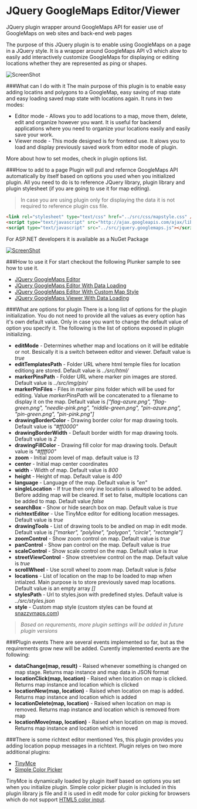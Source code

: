 JQuery GoogleMaps Editor/Viewer
=======================

JQuery plugin wrapper around GoogleMaps API for easier use of GoogleMaps on web sites and back-end web pages

The purpose of this JQuery plugin is to enable using GoogleMaps on a page in a JQuery style. It is a wrapper around GoogleMaps API v3 which alow to easily add interactively customize GoogleMaps for displaying or editing locations whether they are represented as ping or shapes.

![ScreenShot](http://dejanstojanovic.net/media/31659/googlemap-editor.png)

###What can I do with it
The main purpose of this plugin is to enable easy adding locatins and polygons to a GoogleMap, easy saving of map state and easy loading saved map state with locations again.
It runs in two modes:
* Editor mode - Allows you to add locations to a map, move them, delete, edit and organize however you want. It is useful for backend applications where you need to organize your locations easily and easily save your work.
* Viewer mode - This mode designed is for frontend use. It alows you to load and display previously saved work from editor mode of plugin.

More about how to set modes, check in plugin options list.

###How to add to a page
Plugin will pull and refernce GoogleMaps API automatically by itself based on options you used when you initialized plugin. All you need to do is to reference JQuery library, plugin library and plugin stylesheet (if you are going to use it for map editing).
> In case you are using plugin only for displaying the data it is not required to reference plugin css file.

```html
<link rel="stylesheet" type="text/css" href="../src/css/mapstyle.css" />
<script type="text/javascript" src="http://ajax.googleapis.com/ajax/libs/jquery/1.11.0/jquery.min.js"></script>
<script type="text/javascript" src="../src/jquery.googlemaps.js"></script>
```
For ASP.NET developers it is available as a NuGet Package

[![ScreenShot](http://dejanstojanovic.net/media/23565/nuget-small.png)](https://www.nuget.org/packages/JQuery.GoogleMaps/)

###How to use it
For start checkout the following Plunker sample to see how to use it.
* [JQuery GoogleMaps Editor](http://embed.plnkr.co/uF61SQ1xzbt7KHMpGkvY/preview)
* [JQuery GoogleMaps Editor With Data Loading](http://embed.plnkr.co/nWfvbi/preview)
* [JQuery GoogleMaps Editor With Custom Map Style](http://embed.plnkr.co/ocAabQcVIEUnoxBzspfT/preview)
* [JQuery GoogleMaps Viewer With Data Loading](http://embed.plnkr.co/3a2otxiOS08ecDQIqZiZ/preview)

###What are options for plugin
There is a long list of options for the plugin initialization. You do not need to provide all the values as every option has it's own default value. Only in case you want to change the default value of option you specify it.
The following is the list of options exposed in plugin initializing.
* **editMode** - Determines whether map and locations on it will be editable or not. Besically it is a switch between editor and viewer. Default value is _true_
* **editTemplatesPath** - Folder URL where html temple files for location editiong are stored. Default value is _../src/html/_
* **markerPinsPath** - Folder URL where marker pin images are stored. Default value is _../src/img/pin/_
* **markerPinFiles** - Files in marker pins folder which will be used for editing. Value _markerPinsPath_ will be concatenated to a filename to display it on the map. Default value is _["flag-azure.png", "flag-green.png", "needle-pink.png", "niddle-green.png", "pin-azure.png", "pin-green.png", "pin-pink.png"]_
* **drawingBorderColor** - Drawing border color for map drawing tools. Default value is _"#ff0000"_
* **drawingBorderWidth** - Default border width for map drawing tools. Default value is _2_
* **drawingFillColor** - Drawing fill color for map drawing tools. Default value is _"#ffff00"_
* **zoom** - Initial zoom level of map. default value is _13_
* **center** - Initial map center coordinates
* **width** - Width of map. Default value is _800_
* **height** - Height of map. Default value is _400_
* **language** - Language of the map. Default value is _"en"_
* **singleLocation** - If true then only ine location is allowed to be added. Before adding map will be cleared. If set to false, multiple locations can be added to map. Default value _false_
* **searchBox** - Show or hide search box on map. Default value is _true_
* **richtextEditor** - Use TinyMce editor for editiong location messages. Default value is _true_
* **drawingTools** - List of drawing tools to be andled on map in edit mode. Default value is _["marker", "polyline", "polygon", "circle", "rectangle"]_
* **zoomControl** - Show zoom control on map. Default value is _true_
* **panControl** - Show pan control on the map. Default value is _true_
* **scaleControl** - Show scale control on the map. Default value is _true_
* **streetViewControl** - Show streetview control on the map. Default value is _true_
* **scrollWheel** - Use scroll wheel to zoom map. Default value is _false_
* **locations** - List of location on the map to be loaded to map when intialzed. Main purpose is to store previously saved map locations. Default value is an empty array _[]_
* **stylesPath** - Url to styles.json with predefined styles. Default value is _../src/styles.json_
* **style** - Custom map style (custom styles can be found at [snazzymaps.com](http://snazzymaps.com/))

> _Based on requrements, more plugin settings will be added in future plugin versions_

###Plugin events
There are several events implemented so far, but as the requirements grow new will be added. Curently implemented events are the following:
* **dataChange(map, result)** - Raised whenever something is changed on map stage. Returns map instance and map data in JSON format
* **locationClick(map, location)** - Raised when location on map is clicked. Returns map instance and location which is clicked
* **locationNew(map, location)** - Raised when location on map is added. Returns map instance and location which is added
* **locationDelete(map, location)** - Raised when location on map is removed. Returns map instance and location which is removed from map
* **locationMove(map, location)** - Raised when location on map is moved. Returns map instance and location which is moved

###There is some richtext editor mentioned
Yes, this plugin provides you adding location popup messages in a richtext. Plugin relyes on two more additional plugins:
* [TinyMce](http://www.tinymce.com/)
* [Simple Color Picker](https://github.com/rachel-carvalho/simple-color-picker)

TinyMce is dynamically loaded by plugin itself based on options you set when you initialize plugin. Simple color picker plugin is included in this plugin library js file and it is used in edit mode for color picking for browsers which do not support [HTML5 color input](http://www.w3schools.com/html/html5_form_input_types.asp).

